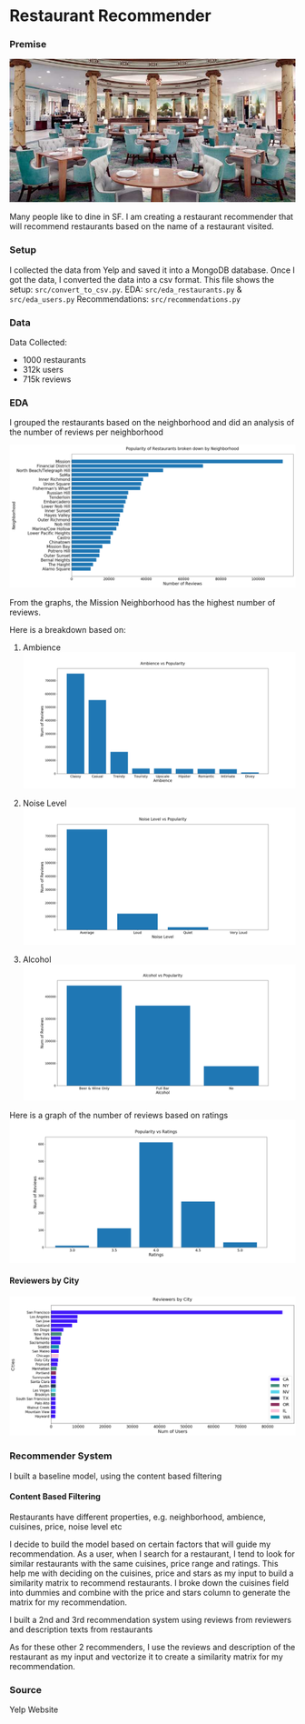 # Restaurant Recommender

### Premise

![](images/restaurant.jpg)

Many people like to dine in SF. I am creating a restaurant recommender that will recommend restaurants based on the name of a restaurant visited.

### Setup
I collected the data from Yelp and saved it into a MongoDB database. Once I got the data, I converted the data into a csv format. This file shows the setup: `src/convert_to_csv.py`. 
EDA: `src/eda_restaurants.py` & `src/eda_users.py`
Recommendations: `src/recommendations.py`

### Data
Data Collected:
- 1000 restaurants
- 312k users
- 715k reviews

### EDA
I grouped the restaurants based on the neighborhood and did an analysis of the number of reviews per neighborhood

![](images/popularity_neighborhood.png)

From the graphs, the Mission Neighborhood has the highest number of reviews.

Here is a breakdown based on:

1. Ambience
![](images/ambience_popularity.png)

2. Noise Level
![](images/noise_popularity.png)

3. Alcohol
![](images/alcohol_popularity.png)

Here is a graph of the number of reviews based on ratings
![](images/restaurants_ratings.png)


#### Reviewers by City
![](images/city_reviewers.png)

### Recommender System
I built a baseline model, using the content based filtering

#### Content Based Filtering
Restaurants have different properties, e.g. neighborhood, ambience, cuisines, price, noise level etc

I decide to build the model based on certain factors that will guide my recommendation. As a user, when I search for a restaurant, I tend to look for similar restaurants with the same cuisines, price range and ratings. This help me with deciding on the cuisines, price and stars as my input to build a similarity matrix to recommend restaurants. I broke down the cuisines field into dummies and combine with the price and stars column to generate the matrix for my recommendation.

I built a 2nd and 3rd recommendation system using reviews from reviewers and description texts from restaurants

As for these other 2 recommenders, I use the reviews and description of the restaurant as my input and vectorize it to create a similarity matrix for my recommendation.

### Source
Yelp Website
